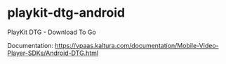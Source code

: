 # playkit-dtg-android
PlayKit DTG - Download To Go

Documentation: https://vpaas.kaltura.com/documentation/Mobile-Video-Player-SDKs/Android-DTG.html
